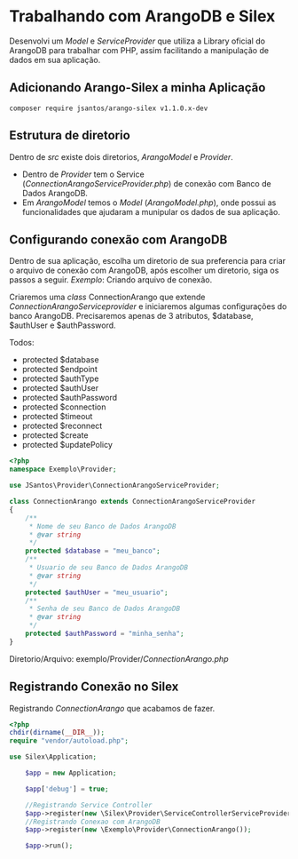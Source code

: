 # Trabalhando com ArangoDB e Silex
Desenvolvi um _Model_ e _ServiceProvider_ que utiliza a Library oficial do ArangoDB para trabalhar com PHP, assim facilitando a manipulação de dados em sua aplicação.
## Adicionando Arango-Silex a minha Aplicação
```
composer require jsantos/arango-silex v1.1.0.x-dev

```
## Estrutura de diretorio
Dentro de _src_ existe dois diretorios, _ArangoModel_ e _Provider_.
* Dentro de _Provider_ tem o Service (_ConnectionArangoServiceProvider.php_) de conexão com Banco de Dados ArangoDB.
* Em _ArangoModel_ temos o _Model_ (_ArangoModel.php_), onde possui as funcionalidades que ajudaram a munipular os dados de sua aplicação.

## Configurando conexão com ArangoDB
Dentro de sua aplicação, escolha um diretorio de sua preferencia para criar o arquivo de conexão com ArangoDB, após escolher um diretorio, siga os passos a seguir.
_Exemplo_: Criando arquivo de conexão.

Criaremos uma _class_ ConnectionArango que extende _ConnectionArangoServiceprovider_ e iniciaremos algumas configurações do banco ArangoDB.
Precisaremos apenas de 3 atributos, $database, $authUser e $authPassword.


Todos:
* protected $database
* protected $endpoint
* protected $authType
* protected $authUser
* protected $authPassword
* protected $connection
* protected $timeout
* protected $reconnect
* protected $create
* protected $updatePolicy


```php
<?php
namespace Exemplo\Provider;

use JSantos\Provider\ConnectionArangoServiceProvider;

class ConnectionArango extends ConnectionArangoServiceProvider
{
    /**
     * Nome de seu Banco de Dados ArangoDB
     * @var string
     */
    protected $database = "meu_banco";
    /**
     * Usuario de seu Banco de Dados ArangoDB
     * @var string
     */
    protected $authUser = "meu_usuario";
    /**
     * Senha de seu Banco de Dados ArangoDB
     * @var string
     */
    protected $authPassword = "minha_senha";
}

```
Diretorio/Arquivo: exemplo/Provider/_ConnectionArango.php_

## Registrando Conexão no Silex
Registrando _ConnectionArango_ que acabamos de fazer.
```php
<?php
chdir(dirname(__DIR__));
require "vendor/autoload.php";

use Silex\Application;

    $app = new Application;

    $app['debug'] = true;

    //Registrando Service Controller
    $app->register(new \Silex\Provider\ServiceControllerServiceProvider());
    //Registrando Conexao com ArangoDB
    $app->register(new \Exemplo\Provider\ConnectionArango());

    $app->run();

```
